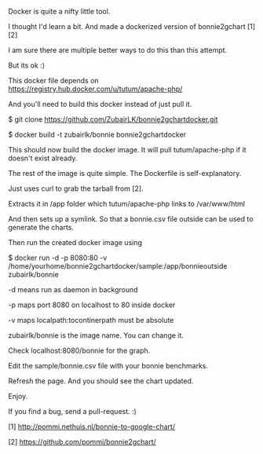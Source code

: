 Docker is quite a nifty little tool.

I thought I'd learn a bit. And made a dockerized version of bonnie2gchart [1] [2]

I am sure there are multiple better ways to do this than this attempt.

But its ok :)

This docker file depends on https://registry.hub.docker.com/u/tutum/apache-php/

And you'll need to build this docker instead of just pull it.

 $ git clone https://github.com/ZubairLK/bonnie2gchartdocker.git

 $ docker build -t zubairlk/bonnie bonnie2gchartdocker

This should now build the docker image. It will pull tutum/apache-php if it doesn't exist already.

The rest of the image is quite simple. The Dockerfile is self-explanatory.

Just uses curl to grab the tarball from [2].

Extracts it in /app folder which tutum/apache-php links to /var/www/html

And then sets up a symlink. So that a bonnie.csv file outside can be used to generate the charts.

Then run the created docker image using

 $ docker run -d -p 8080:80 -v /home/yourhome/bonnie2gchartdocker/sample:/app/bonnieoutside zubairlk/bonnie 

-d means run as daemon in background

-p maps port 8080 on localhost to 80 inside docker

-v maps localpath:tocontinerpath must be absolute

zubairlk/bonnie is the image name. You can change it.

Check localhost:8080/bonnie for the graph.

Edit the sample/bonnie.csv file with your bonnie benchmarks.

Refresh the page. And you should see the chart updated.

Enjoy.

If you find a bug, send a pull-request. :)

[1] http://pommi.nethuis.nl/bonnie-to-google-chart/

[2] https://github.com/pommi/bonnie2gchart/
